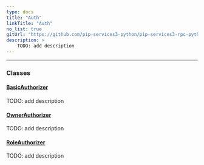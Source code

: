 ```yaml
---
type: docs
title: "Auth"
linkTitle: "Auth"
no_list: true
gitUrl: "https://github.com/pip-services3-python/pip-services3-rpc-python"
description: >
    TODO: add description
---
```

---

<div class="module-body"> 

### Classes

#### [BasicAuthorizer](basic_authorizer)
TODO: add description

#### [OwnerAuthorizer](owner_authorizer)
TODO: add description

#### [RoleAuthorizer](role_authorizer)
TODO: add description

</div>

